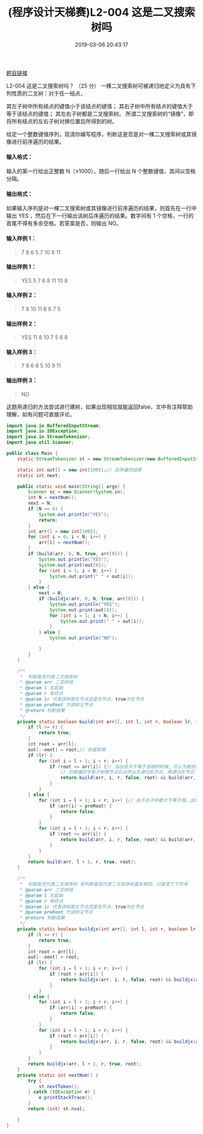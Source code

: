 ﻿---
title: '(程序设计天梯赛)L2-004 这是二叉搜索树吗'
date: 2019-03-06 20:43:17
tags:
 - Java
 - 二叉树
categories:
 - 二叉树
---
[题目链接](https://pintia.cn/problem-sets/994805046380707840/problems/994805070971912192)

L2-004 这是二叉搜索树吗？ （25 分）
一棵二叉搜索树可被递归地定义为具有下列性质的二叉树：对于任一结点，

其左子树中所有结点的键值小于该结点的键值；
其右子树中所有结点的键值大于等于该结点的键值；
其左右子树都是二叉搜索树。
所谓二叉搜索树的“镜像”，即将所有结点的左右子树对换位置后所得到的树。

给定一个整数键值序列，现请你编写程序，判断这是否是对一棵二叉搜索树或其镜像进行前序遍历的结果。


#### 输入格式：
输入的第一行给出正整数 N（≤1000）。随后一行给出 N 个整数键值，其间以空格分隔。

#### 输出格式：
如果输入序列是对一棵二叉搜索树或其镜像进行前序遍历的结果，则首先在一行中输出 YES ，然后在下一行输出该树后序遍历的结果。数字间有 1 个空格，一行的首尾不得有多余空格。若答案是否，则输出 NO。

#### 输入样例 1：

> 7
8 6 5 7 10 8 11

#### 输出样例 1：

> YES
5 7 6 8 11 10 8
#### 输入样例 2：
>7
8 10 11 8 6 7 5
#### 输出样例 2：
>YES
11 8 10 7 5 6 8
#### 输入样例 3：
>7
8 6 8 5 10 9 11
#### 输出样例 3：
>NO

这题用递归的方法尝试进行建树，如果出现相驳就能返回false，文中有注释帮助理解，如有问题可直接评论。

```java
import java.io.BufferedInputStream;
import java.io.IOException;
import java.io.StreamTokenizer;
import java.util.Scanner;

public class Main {
	static StreamTokenizer st = new StreamTokenizer(new BufferedInputStream(System.in));

	static int out[] = new int[1005];// 后序遍历结果
	static int next;

	public static void main(String[] args) {
		Scanner sc = new Scanner(System.in);
		int N = nextNum();
		next = N;
		if (N == 0) {
			System.out.println("YES");
			return;
		}
		int arr[] = new int[1005];
		for (int i = 0; i < N; i++) {
			arr[i] = nextNum();
		}
		if (build(arr, 0, N, true, arr[0])) {
			System.out.println("YES");
			System.out.print(out[0]);
			for (int i = 1; i < N; i++) {
				System.out.print(" " + out[i]);
			}
		} else {
			next = N;
			if (buildjx(arr, 0, N, true, arr[0])) {
				System.out.println("YES");
				System.out.print(out[0]);
				for (int i = 1; i < N; i++) {
					System.out.print(" " + out[i]);
				}
			} else {
				System.out.println("NO");

			}
		}
	}

	/**
	 *  判断能否代表二叉排序树 
	 * @param arr 二叉树组
	 * @param l 左起始
	 * @param r 有终点
	 * @param lr 代表该树是左节点还是右节点，true为左节点 
	 * @param preRoot 为该树父节点
	 * @return 判断结果
	 */
	private static boolean build(int arr[], int l, int r, boolean lr, int preRoot) {
		if (l >= r) {
			return true;
		}
		int root = arr[l];
		out[--next] = root;// 存储其根
		if (lr) {
			for (int i = l + 1; i < r; i++) {
				if (root <= arr[i]) {// 当出现大于等于该根的时候，可认为剩余的为右子树
					// 后根遍历中有子树根节点后出所以先递归右节点，再递归左节点
					return build(arr, i, r, false, root) && build(arr, l + 1, i, true, root);
				}
			}
		} else {
			for (int i = l + 1; i < r; i++) {// 由于右子树都大于等于根，出现小于的时候，必然不能代表二叉树
				if (arr[i] < preRoot) {
					return false;
				}
			}
			for (int i = l + 1; i < r; i++) {
				if (root <= arr[i]) {
					return build(arr, i, r, false, root) && build(arr, l + 1, i, true, root);
				}
			}
		}
		return build(arr, l + 1, r, true, root);
	}

	/**
	 *  判断能否代表二叉排序树 和判断是否代表二叉排序树基本相同，只是变了下符号
	 * @param arr 二叉树组
	 * @param l 左起始
	 * @param r 有终点
	 * @param lr 代表该树是左节点还是右节点，true为左节点 
	 * @param preRoot 为该树父节点
	 * @return 判断结果
	 */
	private static boolean buildjx(int arr[], int l, int r, boolean lr, int preRoot) {
		if (l >= r) {
			return true;
		}
		int root = arr[l];
		out[--next] = root;
		if (lr) {
			for (int i = l + 1; i < r; i++) {
				if (root > arr[i]) {
					return buildjx(arr, i, r, false, root) && buildjx(arr, l + 1, i, true, root);
				}
			}
		} else {
			for (int i = l + 1; i < r; i++) {
				if (arr[i] > preRoot) {
					return false;
				}
			}
			for (int i = l + 1; i < r; i++) {
				if (root > arr[i]) {
					return buildjx(arr, i, r, false, root) && buildjx(arr, l + 1, i, true, root);
				}
			}
		}
		return buildjx(arr, l + 1, r, true, root);
	}
	private static int nextNum() {
		try {
			st.nextToken();
		} catch (IOException e) {
			e.printStackTrace();
		}
		return (int) st.nval;

	}
}

```

